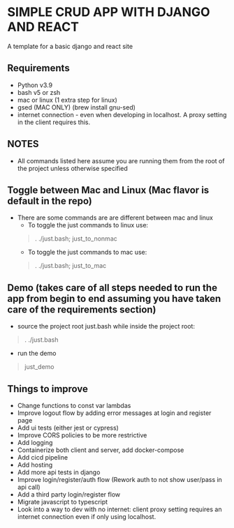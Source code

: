# SIMPLE CRUD APP WITH DJANGO AND REACT
A template for a basic django and react site

## Requirements
- Python v3.9
- bash v5 or zsh
- mac or linux (1 extra step for linux)
- gsed (MAC ONLY) (brew install gnu-sed)
- internet connection - even when developing in localhost. A proxy setting in the client requires this.

## NOTES
- All commands listed here assume you are running them from the root of the project unless otherwise specified

## Toggle between Mac and Linux (Mac flavor is default in the repo)
- There are some commands are are different between mac and linux
  - To toggle the just commands to linux use:
  > . ./just.bash; just_to_nonmac
  - To toggle the just commands to mac use:
  > . ./just.bash; just_to_mac

## Demo (takes care of all steps needed to run the app from begin to end assuming you have taken care of the requirements section)
- source the project root just.bash while inside the project root:
> . ./just.bash

- run the demo
> just_demo

## Things to improve
- Change functions to const var lambdas
- Improve logout flow by adding error messages at login and register page
- Add ui tests (either jest or cypress)
- Improve CORS policies to be more restrictive
- Add logging
- Containerize both client and server, add docker-compose
- Add cicd pipeline
- Add hosting
- Add more api tests in django
- Improve login/register/auth flow (Rework auth to not show user/pass in api call)
- Add a third party login/register flow
- Migrate javascript to typescript
- Look into a way to dev with no internet: client proxy setting requires an internet connection even if only using localhost.

